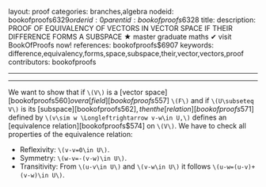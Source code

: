 layout: proof
categories: branches,algebra
nodeid: bookofproofs$6329
orderid: 0
parentid: bookofproofs$6328
title: 
description: PROOF OF EQUIVALENCY OF VECTORS IN VECTOR SPACE IF THEIR DIFFERENCE FORMS A SUBSPACE &#9733; master graduate maths &#10004; visit BookOfProofs now!
references: bookofproofs$6907
keywords: difference,equivalency,forms,space,subspace,their,vector,vectors,proof
contributors: bookofproofs

---


---

We want to show that if `\(V\)` is a [vector space][bookofproofs$560] over a  [field][bookofproofs$557]  `\(F\)` and if `\(U\subseteq V\)` is its [subspace][bookofproofs$562], then the [relation][bookofproofs$571] defined by `\(v\sim w \Longleftrightarrow v-w\in U,\)` defines an [equivalence relation][bookofproofs$574] on `\(V\)`. We have to check all properties of the equivalence relation:

* Reflexivity: `\(v-v=0\in U\)`.
* Symmetry: `\(w-v=-(v-w)\in U\)`.
* Transitivity: From `\(u-v\in U\)` and `\(v-w\in U\)` it follows `\(u-w=(u-v)+(v-w)\in U\)`.
